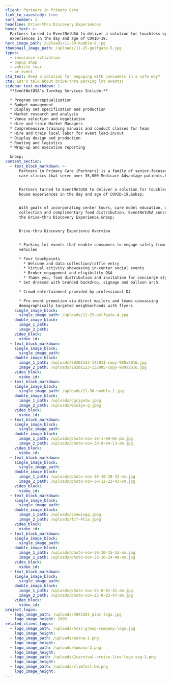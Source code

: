 ```yaml
---
client: Partners in Primary Care
link_to_casestudy: true
sort_number: 1
headline: Drive-thru Discovery Experiences
hover_text: >-
  Partners turned to EventNetUSA to deliver a solution for touchless open house
  experiences in the day and age of COVID-19.
hero_image_path: /uploads/11-30-humble-8.jpg
thumbnail_image_path: /uploads/11-25-gulfgate-5.jpg
types:
  - insurance activation
  - popup shop
  - vehicle tour
  - pr event
cta_text: Need a solution for engaging with consumers in a safe way?
cta: Let's talk about drive-thru parking lot events!
sidebar_text_markdown: |-
  **EventNetUSA’s Turnkey Services Include:**

  * Program conceptualization
  * Budget management
  * Display set specification and production
  * Market research and analysis
  * Venue selection and negotiation
  * Hire and train Market Managers
  * Comprehensive training manuals and conduct classes for team
  * Hire and train local labor for event load-in/out
  * Display design and production
  * Routing and logistics
  * Wrap-up and executive reporting

  &nbsp;
content_section:
  - text_block_markdown: >-
      Partners in Primary Care (Partners) is a family of senior-focused primary
      care clinics that serve over 35,000 Medicare Advantage patients.&nbsp;


      Partners turned to EventNetUSA to deliver a solution for touchless open
      house experiences in the day and age of COVID-19.&nbsp;


      With goals of incorporating center tours, care model education, data
      collection and complimentary food distribution, EventNetUSA conceptualized
      the Drive-thru Discovery Experience.&nbsp;


      Drive-thru Discovery Experience Overview


      * Parking lot events that enable consumers to engage safely from their
      vehicles

      * Four touchpoints
        * Welcome and data collection/raffle entry
        * Virtual activity showcasing in-center social events
        * Broker engagement and eligibility Q&A
        * Thank you, food distribution and invitation for concierge style virtual tour
      * Set dressed with branded backdrop, signage and balloon arch

      * Crowd entertainment provided by professional DJ

      * Pre-event promotion via direct mailers and teams canvassing
      demographically targeted neighborhoods with flyers
    single_image_block:
      single_image_path: /uploads/11-25-gulfgate-4.jpg
    double_image_block:
      image_1_path:
      image_2_path:
    video_block:
      video_id:
  - text_block_markdown:
    single_image_block:
      single_image_path:
    double_image_block:
      image_1_path: /uploads/20201123-143011-copy-980x2016.jpg
      image_2_path: /uploads/20201123-132805-copy-980x2016.jpg
    video_block:
      video_id:
  - text_block_markdown:
    single_image_block:
      single_image_path: /uploads/11-30-humble-1.jpg
    double_image_block:
      image_1_path: /uploads/cgcjgntw.jpeg
      image_2_path: /uploads/0so1yw-q.jpeg
    video_block:
      video_id:
  - text_block_markdown:
    single_image_block:
      single_image_path:
    double_image_block:
      image_1_path: /uploads/photo-nov-30-1-09-01-pm.jpg
      image_2_path: /uploads/photo-nov-30-9-04-13-am.jpg
    video_block:
      video_id:
  - text_block_markdown:
    single_image_block:
      single_image_path:
    double_image_block:
      image_1_path: /uploads/photo-nov-30-10-20-33-am.jpg
      image_2_path: /uploads/photo-nov-30-12-22-43-pm.jpg
    video_block:
      video_id:
  - text_block_markdown:
    single_image_block:
      single_image_path:
    double_image_block:
      image_1_path: /uploads/35eoixgq.jpeg
      image_2_path: /uploads/fzf-4tia.jpeg
    video_block:
      video_id:
  - text_block_markdown:
    single_image_block:
      single_image_path:
    double_image_block:
      image_1_path: /uploads/photo-nov-30-10-15-51-am.jpg
      image_2_path: /uploads/photo-nov-30-10-24-48-am.jpg
    video_block:
      video_id:
  - text_block_markdown:
    single_image_block:
      single_image_path:
    double_image_block:
      image_1_path: /uploads/photo-nov-25-8-01-31-am.jpg
      image_2_path: /uploads/photo-nov-25-8-02-47-am.jpg
    video_block:
      video_id:
project_logos:
  - logo_image_path: /uploads/3843281-pipc-logo.jpg
    logo_image_height: 100%
related_client_logos:
  - logo_image_path: /uploads/hcsc-group-company-logo.jpg
    logo_image_height:
  - logo_image_path: /uploads/aetna-1.png
    logo_image_height:
  - logo_image_path: /uploads/humana-2.png
    logo_image_height:
  - logo_image_path: /uploads/2carnival-cruise-line-logo-svg-1.png
    logo_image_height:
  - logo_image_path: /uploads/slimfast-bw.png
    logo_image_height:
---
```


